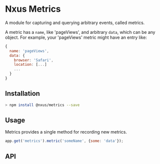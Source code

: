 # Nxus Metrics

A module for capturing and querying arbitrary events, called metrics.

A metric has a `name`, like 'pageViews', and arbitrary `data`, which can be any object.  For example, your 'pageViews' metric might have an entry like:

```javascript
{
  name: 'pageViews',
  data: {
    browser: 'Safari',
    location: [...]
    ...
  }
}
```

## Installation

```bash
> npm install @nxus/metrics --save
```

## Usage

Metrics provides a single method for recording new metrics.

```javascript
app.get('metrics').metric('someName', {some: 'data'});
```

## API